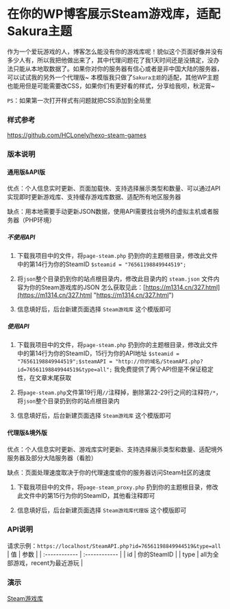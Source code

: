 # 在你的WP博客展示Steam游戏库，适配Sakura主题
作为一个爱玩游戏的人，博客怎么能没有你的游戏库呢！貌似这个页面好像并没有多少人有，所以我把他做出来了，其中代理问题花了我1天时间还是没搞定，没办法只能从本地取数据了。如果你对你的服务器有信心或者是非中国大陆的服务器，可以试试我的另外一个代理版~
本模版我只做了`Sakura主题`的适配，其他WP主题也能用但是可能需要改CSS，如果你们有更好看的样式，分享给我呗，秋泥膏~

`PS`：如果第一次打开样式有问题就把CSS添加到全局里

### 样式参考
https://github.com/HCLonely/hexo-steam-games

### 版本说明
#### 通用版&API版
优点：个人信息实时更新、页面加载快、支持选择展示类型和数量、可以通过API实现即时更新游戏库、支持缓存游戏库数据、适配所有地区服务器

缺点：用本地需要手动更新JSON数据，使用API需要找台境外的虚拟主机或者服务器（PHP环境）

##### 不使用API
1. 下载我项目中的文件，将`page-steam.php` 扔到你的主题根目录，修改此文件中的第14行为你的SteamID
`$steamid = "76561198849944519";`

2. 将`json`整个目录扔到你的站点根目录内，修改此目录内的 `steam.json` 文件内容为你的Steam游戏库的JSON
	怎么获取见此：[https://m1314.cn/327.html](https://m1314.cn/327.html "https://m1314.cn/327.html")

3. 信息填好后，后台新建页面选择 `Steam游戏库` 这个模版即可

##### 使用API
1. 下载我项目中的文件，将`page-steam.php` 扔到你的主题根目录，修改此文件中的第14行为你的SteamID，15行为你的API地址
`$steamid = "76561198849944519";$steamAPI = "http://你的域名/SteamAPI.php?id=76561198849944519&type=all";`
我免费提供了两个API但是不保证稳定性，在文章末尾获取

2. 将`page-steam.php`文件第19行用`//`注释掉，删除第22-29行之间的注释符`/*`，将`json`整个目录扔到你的站点根目录内

3. 信息填好后，后台新建页面选择 `Steam游戏库` 这个模版即可

#### 代理版&境外版
优点：个人信息实时更新、游戏库实时更新、支持选择展示类型和数量、适配境外服务器及部分大陆服务器（看脸）

缺点：页面处理速度取决于你的代理速度或你的服务器访问Steam社区的速度


1. 下载我项目中的文件，将`page-steam_proxy.php` 扔到你的主题根目录，修改此文件中的第15行为你的SteamID，其他看注释即可

2. 信息填好后，后台新建页面选择 `Steam游戏库代理版` 这个模版即可

### API说明
请求示例：`https://localhost/SteamAPI.php?id=76561198849944519&type=all`
| 值  | 参数  |
| :------------ | :------------ |
| id  | 你的SteamID  |
| type  | all为全部游戏，recent为最近游玩  |

### 演示
[Steam游戏库](https://m1314.cn/game/ "Steam游戏库")
